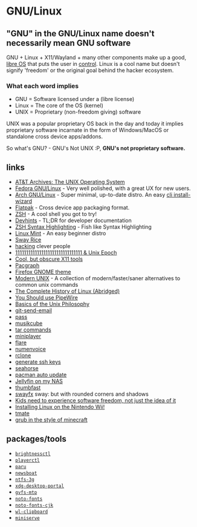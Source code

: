 # GNU/Linux

## "GNU" in the GNU/Linux name doesn't necessarily mean GNU software

GNU + Linux + X11/Wayland + many other components make up a good, [libre
OS](https://polarhive.net/blog/free-libre-software/) that puts the user in
[control](https://polarhive.net/blog/how-i-do-my-computing/). Linux is a cool
name but doesn't signify 'freedom' or the original goal behind the hacker
ecosystem.

### What each word implies

- GNU = Software licensed under a (libre license)
- Linux = The core of the OS (kernel)
- UNIX = Proprietary (non-freedom giving) software

UNIX was a popular proprietary OS back in the day and today it implies
proprietary software incarnate in the form of Windows/MacOS or standalone cross
device apps/addons.

So what's GNU? - GNU's Not UNIX :P, **GNU's not proprietary software.**

## links

- [AT&T Archives: The UNIX Operating System](https://piped.video/watch?v=tc4ROCJYbm0)
- [Fedora GNU/Linux](https://fedoraproject.org/) - Very well polished, with a great UX for new users.
- [Arch GNU/Linux](https://archlinux.org/) - Super minimal, up-to-date distro.
  An easy [cli install-wizard](https://github.com/archlinux/archinstall/)
- [Flatpak](https://flatpak.org) - Cross device app packaging format.
- [ZSH](https://ohmyz.sh/) - A cool shell you got to try!
- [Devhints](https://devhints.io/) - TL;DR for developer documentation
- [ZSH Syntax Highlighting](https://github.com/zsh-users/zsh-syntax-highlighting) - Fish like Syntax Highlighting
- [Linux Mint](https://linuxmint.com/) - An easy beginner distro
- [Sway Rice](https://github.com/sora6kq/sway-dots)
- [hacking](https://www.technologyreview.com/2007/08/15/224210/that-hack-25-years-later/) clever people
- [1111111111111111111111111111111 & Unix Epoch](https://piped.video/watch?v=QOeWxA9sXFY)
- [Cool, but obscure X11 tools](https://cyber.dabamos.de/unix/x11/)
- [Pacgraph](http://kmkeen.com/pacgraph/)
- [Firefox GNOME theme](https://github.com/rafaelmardojai/firefox-gnome-theme)
- [Modern UNIX](https://github.com/ibraheemdev/modern-unix) - A collection of modern/faster/saner alternatives to common unix commands
- [The Complete History of Linux (Abridged)](https://piped.video/watch?v=UjDQtNYxtbU)
- [You Should use PipeWire](https://piped.video/watch?v=5a7_2mA2LYQ)
- [Basics of the Unix Philosophy](http://www.catb.org/esr/writings/taoup/html/ch01s06.html)
- [git-send-email](https://git-send-email.io/)
- [pass](https://www.passwordstore.org/)
- [musikcube](https://github.com/clangen/musikcube)
- [tar commands](https://scripter.co/disarming-the-tar-bomb-in-10-seconds/)
- [miniplayer](https://github.com/guardkenzie/miniplayer)
- [flare](https://flathub.org/apps/details/de.schmidhuberj.Flare)
- [numenvoice](https://numenvoice.com/)
- [rclone](https://rclone.org/)
- [generate ssh keys](https://tailscale.com/learn/generate-ssh-keys/)
- [seahorse](https://wiki.gnome.org/Apps/Seahorse)
- [pacman auto update](https://github.com/cmuench/pacman-auto-update)
- [Jellyfin on my NAS](https://piped.video/watch?v=4VkY1vTpCJY)
- [thumbfast](https://github.com/po5/thumbfast)
- [swayfx](https://github.com/WillPower3309/swayfx) sway: but with rounded corners and shadows
- [Kids need to experience software freedom, not just the idea of it](https://media.libreplanet.org/u/libreplanet/m/kids-need-to-experience-software-freedom-not-just-the-idea-of-it/)
- [Installing Linux on the Nintendo Wii!](https://piped.video/watch?v=mrdR43-sqKs)
- [tmate](https://tmate.io/)
- [grub in the style of minecraft](https://github.com/Lxtharia/minegrub-theme)

## packages/tools

- [``brightnessctl``](https://repology.org/project/brightnessctl/information)
- [``playerctl``](https://repology.org/project/playerctl/information)
- [``paru``](https://repology.org/project/paru/information)
- [``newsboat``](https://repology.org/project/newsboat/information)
- [``ntfs-3g``](https://repology.org/project/ntfs-3g/information)
- [``xdg-desktop-portal``](https://repology.org/project/xdg-desktop-portal/information)
- [``gvfs-mtp``](https://repology.org/project/gvfs-mtp/information)
- [``noto-fonts``](https://archlinux.org/packages/extra/any/noto-fonts/)
- [``noto-fonts-cjk``](https://archlinux.org/packages/extra/any/noto-fonts-cjk/)
- [``wl-clipboard``](https://github.com/bugaevc/wl-clipboard)
- [``miniserve``](https://github.com/svenstaro/miniserve)

